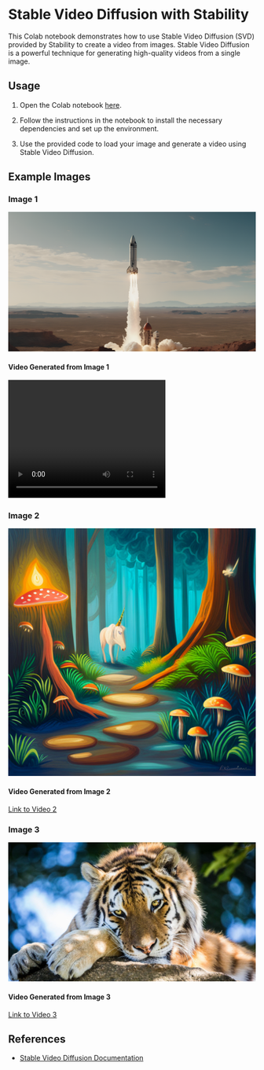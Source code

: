 # Stable Video Diffusion with Stability

This Colab notebook demonstrates how to use Stable Video Diffusion (SVD) provided by Stability to create a video from images. Stable Video Diffusion is a powerful technique for generating high-quality videos from a single image.

## Usage

1. Open the Colab notebook [here](insert_link_to_your_colab_notebook).

2. Follow the instructions in the notebook to install the necessary dependencies and set up the environment.

3. Use the provided code to load your image and generate a video using Stable Video Diffusion.

## Example Images

### Image 1
![Image 1](https://github.com/MiraSharma8511/Hands-on-DiffusionModel/blob/main/rocket.png)
#### Video Generated from Image 1
<video width="320" height="240" controls>
  <source src="(https://github.com/MiraSharma8511/Hands-on-DiffusionModel/blob/main/generated.mp4)" type="video/mp4">
  Your browser does not support the video tag.
</video>

### Image 2
![Image 2](https://github.com/MiraSharma8511/Hands-on-DiffusionModel/blob/main/export.png)
#### Video Generated from Image 2
[Link to Video 2](insert_video_2_url_here)

### Image 3
![Image 3](https://github.com/MiraSharma8511/Hands-on-DiffusionModel/blob/main/Tiger-1.jpg)
#### Video Generated from Image 3
[Link to Video 3](insert_video_3_url_here)

## References

- [Stable Video Diffusion Documentation](https://huggingface.co/docs/diffusers/main/en/using-diffusers/svd)

